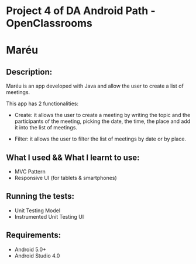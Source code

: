 # Project 4 of DA Android Path - OpenClassrooms

# Maréu

## Description:

Maréu is an app developed with Java and allow the user to create a list of meetings. 

This app has 2 functionalities: 

- Create: it allows the user to create a meeting by writing the topic and the participants of the meeting,
picking the date, the time, the place and add it into the list of meetings.

- Filter: it allows the user to filter the list of meetings by date or by place.


## What I used && What I learnt to use:

- MVC Pattern
- Responsive UI (for tablets & smartphones)
 
 
## Running the tests:

- Unit Testing Model 
- Instrumented Unit Testing UI


## Requirements:

- Android 5.0+
- Android Studio 4.0
